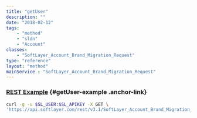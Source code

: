 ```yaml
---
title: "getUser"
description: ""
date: "2018-02-12"
tags:
    - "method"
    - "sldn"
    - "Account"
classes:
    - "SoftLayer_Account_Brand_Migration_Request"
type: "reference"
layout: "method"
mainService : "SoftLayer_Account_Brand_Migration_Request"
---
```


### [REST Example](#getUser-example) <a href="/article/rest/"><i class="fas fa-question"></i></a> {#getUser-example .anchor-link} 
```bash
curl -g -u $SL_USER:$SL_APIKEY -X GET \
'https://api.softlayer.com/rest/v3.1/SoftLayer_Account_Brand_Migration_Request/{SoftLayer_Account_Brand_Migration_RequestID}/getUser'
```
